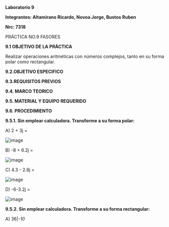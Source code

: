 **Laboratorio 9**

**Integrantes: Altamirano Ricardo, Novoa Jorge, Bustos Ruben**

**Nrc: 7318**

PRÁCTICA NO.9 FASORES

**9.1 OBJETIVO DE LA PRÁCTICA**

Realizar operaciones aritméticas con números complejos, tanto en su forma polar como rectangular.

**9.2.OBJETIVO ESPECIFICO**

**9.3.REQUISITOS PREVIOS**

**9.4. MARCO TEORICO**

**9.5. MATERIAL Y EQUIPO REQUERIDO**

**9.6. PROCEDIMIENTO**

**9.5.1. Sin emplear calculadora. Transforme a su forma polar:**

A) 2 + 3j =

![image](https://user-images.githubusercontent.com/105680588/186793239-0eaff57d-24a0-43d0-a4dc-6953db76607a.png)

B) -8 + 6.2j =

![image](https://user-images.githubusercontent.com/105680588/186793272-46312bad-df88-47e5-9476-918f47a1daf0.png)

C) 4.3 - 2.8j =

![image](https://user-images.githubusercontent.com/105680588/186793337-3d21861c-f336-4ae1-bb7b-1f04bed6c62b.png)

D) -6-3.2j =

![image](https://user-images.githubusercontent.com/105680588/186793381-6aa35a07-bdf2-4b92-be22-66d431692f55.png)

**9.5.2. Sin emplear calculadora. Transforme a su forma rectangular:**

A) 36|_-10_


